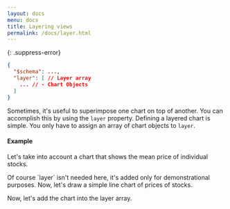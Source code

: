 ```yaml
---
layout: docs
menu: docs
title: Layering views
permalink: /docs/layer.html
---
```


{: .suppress-error}
```json
{
  "$schema": ...,
  "layer": [ // Layer array
    ... // - Chart Objects
  ]
}
```

Sometimes, it's useful to superimpose one chart on top of another. You can accomplish this by using the `layer` property.
Defining a layered chart is simple. You only have to assign an array of chart objects to `layer`.

#### Example
Let's take into account a chart that shows the mean price of individual stocks.

<div class="vl-example" data-name="layer_single_mean"></div>
Of course `layer` isn't needed here, it's added only for demonstrational purposes.
Now, let's draw a simple line chart of prices of stocks.

<div class="vl-example" data-name="layer_single_color"></div>

Now, let's add the chart into the layer array.
<div class="vl-example" data-name="layer_line_color_rule"></div>
